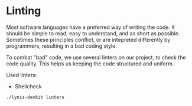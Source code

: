 # Linting

Most software languages have a preferred way of writing the code. It should be simple to read, easy to understand, and as short as possible. Sometimes these principles conflict, or are intepreted differently by programmers, resulting in a bad coding style.

To combat "bad" code, we use several linters on our project, to check the code quality. This helps us keeping the code structured and uniform.

Used linters:
- Shellcheck

```
./lynis-devkit linters
```